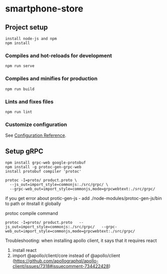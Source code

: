 # smartphone-store


## Project setup
```
install node-js and npm
npm install
```

### Compiles and hot-reloads for development
```
npm run serve
```

### Compiles and minifies for production
```
npm run build
```

### Lints and fixes files
```
npm run lint
```

### Customize configuration
See [Configuration Reference](https://cli.vuejs.org/config/).

## Setup gRPC

```
npm install grpc-web google-protobuf
npm install -g protoc-gen-grpc-web
install protobuf compiler 'protoc'

protoc -I=proto/ product.proto \
  --js_out=import_style=commonjs:./src/grpc/ \
  --grpc-web_out=import_style=commonjs,mode=grpcwebtext:./src/grpc/
```

if you get error about protic-gen-js - add ./node-modules/protoc-gen-js/bin to path or itnstall it globally

protoc compile command
```
protoc -I=proto/ product.proto   --js_out=import_style=commonjs:./src/grpc/   --grpc-web_out=import_style=commonjs,mode=grpcwebtext:./src/grpc/
```

Troubleshooting:
when installing apollo client, it says that it requires react

1) install react
2) import @apollo/client/core instead of @apollo/client (https://github.com/apollographql/apollo-client/issues/7318#issuecomment-734422428)
